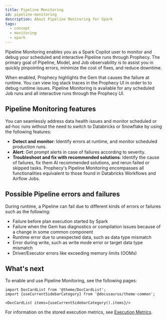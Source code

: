 ```yaml
---
title: Pipeline Monitoring
id: pipeline-monitoring
description: About Pipeline Monitoring for Spark
tags:
  - concept
  - monitoring
  - spark
---
```


Pipeline Monitoring enables you as a Spark Copilot user to monitor and debug your scheduled and interactive Pipeline runs through Prophecy. The primary goal of Pipeline, Model, and Job observability is to assist you in quickly pinpointing errors, minimize the cost of fixes, and reduce downtime.

When enabled, Prophecy highlights the Gem that causes the failure at runtime. You can view log stack traces in the Prophecy UI in order to to debug runtime issues. Pipeline Monitoring is available for any scheduled Job runs and all interactive runs through the Prophecy UI.

## Pipeline Monitoring features

You can seamlessly address data health issues and monitor scheduled or ad-hoc runs without the need to switch to Databricks or Snowflake by using the following features:

- **Detect and monitor**: Identify errors at runtime, and monitor scheduled production runs.
- **Alert**: Get prompt alerts in case of failures according to severity.
- **Troubleshoot and fix with recommended solutions**: Identify the cause of failures, fix them AI recommended solutions, and rerun failed or skipped tasks. Prophecy's Pipeline Monitoring encompasses all functionalities equivalent to those found in Databricks Workflows and Airflow Jobs.

## Possible Pipeline errors and failures

During runtime, a Pipeline can fail due to different kinds of errors or failures such as the following:

- Failure before plan execution started by Spark
- Failure when the Gem has diagnostics or compilation issues because of a change in some common component
- Runtime error due to unexpected data, such as data type mismatch
- Error during write, such as write mode error or target data type mismatch
- Driver/Executor errors like exceeding memory limits (OOMs)

## What's next

To enable and use Pipeline Monitoring, see the following pages:

```mdx-code-block
import DocCardList from '@theme/DocCardList';
import {useCurrentSidebarCategory} from '@docusaurus/theme-common';

<DocCardList items={useCurrentSidebarCategory().items}/>
```

For information on the stored execution metrics, see [Execution Metrics](/../../Spark/execution/execution-metrics).
